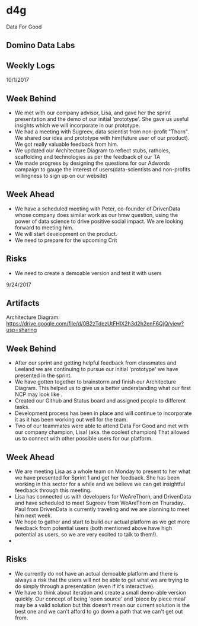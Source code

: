 # d4g
Data For Good

**Domino Data Labs**
---
## Weekly Logs

10/1/2017
## Week Behind

- We met with our company advisor, Lisa, and gave her the sprint presentation and the demo of our initial 'prototype'. She gave us useful insights which we will incorporate in our prototype.
- We had a meeting with Sugreev, data scientist from non-profit "Thorn". We shared our idea and prototype with him(future user of our product). We got really valuable feedback from him.
- We updated our Architecture Diagram to reflect stubs, ratholes, scaffolding and technologies as per the feedback of our TA
- We made progress by designing the questions for our Adwords campaign to gauge the interest of users(data-scientists and non-profits willingness to sign up on our website)

## Week Ahead

- We have a scheduled meeting with Peter, co-founder of  DrivenData whose company does similar work as our hmw question, using the power of data science to drive positive social impact. We are looking forward to meeting him.
- We will start development on the product.
- We need to prepare for the upcoming Crit

## Risks
- We need to create a demoable version and test it with users

9/24/2017
## Artifacts

Architecture Diagram: https://drive.google.com/file/d/0B2zTdezUtFHlX2h3d2h2enF6QjQ/view?usp=sharing

## Week Behind

- After our sprint and getting helpful feedback from classmates and Leeland we are continuing to pursue our initial 'prototype' we have presented in the sprint. 
- We have gotten together to brainstorm and finish our Architecture Diagram. This helped us to give us a better understanding what our first NCP may look like .
- Created our Github and Status board and assigned people to different tasks.
- Development process has been in place and will continue to incorporate it as it has been working out well for the team.
- Two of our teammates were able to attend Data For Good and met with our company champion, Lisa! (aka. the coolest champion) That allowed us to connect with other possible users for our platform.

## Week Ahead

- We are meeting Lisa as a whole team on Monday to present to her what we have presented for Sprint 1 and get her feedback. She has been working in this sector for a while and we believe we can get insightful feedback through this meeting.
- Lisa has connected us with developers for WeAreThorn, and DrivenData and have scheduled to meet Sugreev from WeAreThorn on Thursday.. Paul from DrivenData is currently traveling and we are planning to meet him next week.
- We hope to gather and start to build our actual platform as we get more feedback from potential users (both mentioned above have high potential as users, so we are very excited to talk to them!).
- 

## Risks

- We currently do not have an actual demoable platform and there is always a risk that the users will not be able to get what we are trying to do simply through a presentation (even if it's interactive). 
- We have to think about iteration and create a small demo-able version quickly. Our concept of being 'open source' and 'piece by piece meal' may be a valid solution but this doesn't mean our current solution is the best one and we can't afford to go down a path that we can't get out from.

